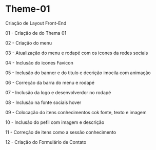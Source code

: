 # Theme-01
Criação de Layout Front-End

<p>01 - Criação de do Thema 01</p>
<p>02 - Criação do menu</P>
<p>03 - Atualização do menu e rodapé com os icones da redes sociais</p>
<p>04 - Inclusão do icones Favicon</p>
<p>05 - Inclusão do banner e do titulo e decrição imocila com animação</p>
<p>06 - Correção da barra do menu e rodapé</p>
<p>07 - Inclusão da logo e desenvolverdor no rodapé</p>
<p>08 - Inclusão na fonte sociais hover</p>
<p>09 - Colocação do itens conhecimentos cok fonte, texto e imagem</p>
<p>10 - Inclusão do pefil com imagem e descrição</P>
<p>11 - Correção de itens como a sessão conhecimento</P>
<p>12 - Criação do Formulário de Contato</p>